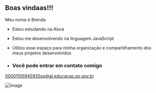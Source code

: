 ## Boas vindaas!!!

Meu nome é Brenda

- Estou estudando na Alura
- Estou me desenvolvendo na linguagem JavaScript
- Utilizo esse espaço para minha organização e compartilhamento dos meus projetos desenvolvidos

- ### Você pode entrar em contato comigo

00001105945935sp@al.educacao.sp.gov.br


![image](https://github.com/user-attachments/assets/924e1967-3c92-41cc-be22-ae80ea69cc8e)
